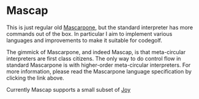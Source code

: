 # Mascap

This is just regular old [Mascarpone](https://github.com/catseye/Mascarpone), but the standard interpreter has more commands out of the box. In particular I aim to implement various languages and improvements to make it suitable for codegolf.

The gimmick of Mascarpone, and indeed Mascap, is that meta-circular interpreters are first class citizens. The only way to do control flow in standard Mascarpone is with higher-order meta-circular interpreters. For more information, please read the Mascarpone language specification by clicking the link above.

Currently Mascap supports a small subset of [Joy](https://en.wikipedia.org/wiki/Joy_(programming_language))
